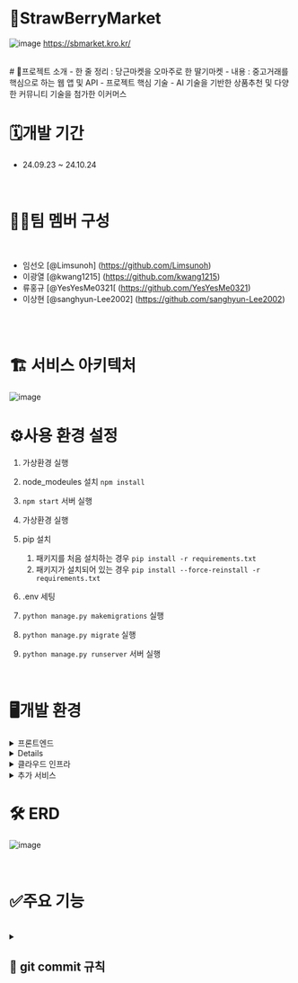 # 🍓StrawBerryMarket
![image]()
 https://sbmarket.kro.kr/
 
<br/>
# 📝프로젝트 소개
  - 한 줄 정리 :  당근마켓을 오마주로 한 딸기마켓
  - 내용 :  중고거래를 핵심으로 하는 웹 앱  및 API
- 프로젝트 핵심 기술
    - AI 기술을 기반한 상품추천 및 다양한 커뮤니티 기술을 첨가한 이커머스
<br/>

# 🗓️개발 기간
- 24.09.23 ~ 24.10.24

<br/>

# 🧑‍💻팀 멤버 구성 

<br/>

- 임선오 [@Limsunoh] (https://github.com/Limsunoh)
- 이광열 [@kwang1215] (https://github.com/kwang1215)
- 류홍규 [@YesYesMe0321[ (https://github.com/YesYesMe0321)
- 이상현 [@sanghyun-Lee2002] (https://github.com/sanghyun-Lee2002)

<br/>
<br/>

# 🏗️ 서비스 아키텍처
![image]()


# ⚙️사용 환경 설정

1. 가상환경 실행
2. node_modeules 설치
   `npm install`
3. `npm start` 서버 실행



1. 가상환경 실행
2. pip 설치
   1. 패키지를 처음 설치하는 경우 `pip install -r requirements.txt`
   2. 패키지가 설치되어 있는 경우 `pip install --force-reinstall -r requirements.txt`
3. .env 세팅
4. `python manage.py makemigrations` 실행
5. `python manage.py migrate` 실행
6. `python manage.py runserver` 서버 실행


<br/>

# 🖥️개발 환경
<details>
<summary>프론트엔드</summary>
<div>

- React: 프론트엔드 라이브러리 <br/>
- Zustand: 상태 관리 라이브러리 <br/>
- Cloudflare: CDN 및 보안 서비스

</div>
</details>

<details>

<div>

- Django: 백엔드 프레임워크 <br/>
- Gunicorn: WSGI HTTP 서버 <br/>
- MySQL: 데이터베이스 관리 시스템 <br/>
- Nginx: HTTP 및 리버스 프록시 서버

</div>
</details>

<details>
<summary>클라우드 인프라</summary>
<div>

- Amazon EC2: 서버 호스팅 <br/>
- 내도메인.한국 : DNS 및 도메인 이름 관리 서비스 <br/>

</div>
</details>

<details>
<summary>추가 서비스</summary>
<div>

- GitHub: 소스 코드 관리 및 협업 도구 <br/>
- GPT AI: 챗봇 서비스 <br/>

</div>
</details>


# 🛠️ ERD
![image]()

<br/>

# ✅주요 기능


<br/>


<details>
<summary><h2>🌟 git commit 규칙</h2></summary>
<div markdown="1">

- feat : 새로운 기능에 대한 커밋
- fix : 일반적인 수정
- bugfix : 버그 내용에 대한 수정
- refactor : 코드 스타일 및 리팩도링에 대한 커밋
- rename : 파일 명 혹은 폴더명 수정 작업
- remove : 파일의 삭제 작업을 수행하는 경우

</div>
</details>
